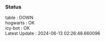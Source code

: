 ### Status


table : DOWN  
hogwarts : OK  
icy-bot : OK  
Latest Update : 2024-06-13 02:26:48.660096
